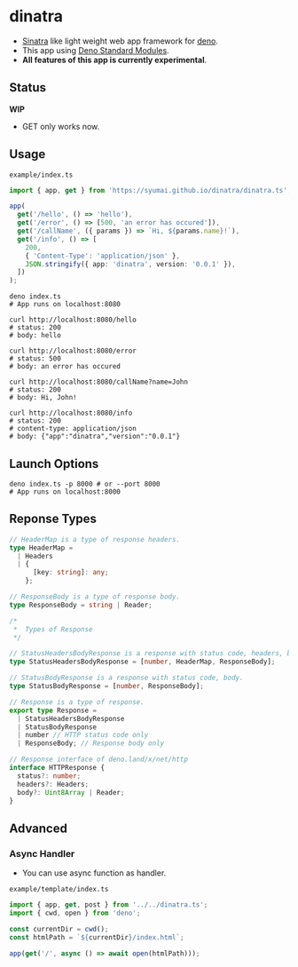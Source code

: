 # dinatra

- [Sinatra](http://sinatrarb.com/) like light weight web app framework for [deno](https://github.com/denoland/deno).
- This app using [Deno Standard Modules](https://github.com/denoland/deno_std).
- **All features of this app is currently experimental**.

## Status

**WIP**

- GET only works now.

## Usage

`example/index.ts`

```ts
import { app, get } from 'https://syumai.github.io/dinatra/dinatra.ts';

app(
  get('/hello', () => 'hello'),
  get('/error', () => [500, 'an error has occured']),
  get('/callName', ({ params }) => `Hi, ${params.name}!`),
  get('/info', () => [
    200,
    { 'Content-Type': 'application/json' },
    JSON.stringify({ app: 'dinatra', version: '0.0.1' }),
  ])
);
```

```console
deno index.ts
# App runs on localhost:8080

curl http://localhost:8080/hello
# status: 200
# body: hello

curl http://localhost:8080/error
# status: 500
# body: an error has occured

curl http://localhost:8080/callName?name=John
# status: 200
# body: Hi, John!

curl http://localhost:8080/info
# status: 200
# content-type: application/json
# body: {"app":"dinatra","version":"0.0.1"}
```

## Launch Options

```console
deno index.ts -p 8000 # or --port 8000
# App runs on localhost:8000
```

## Reponse Types

```ts
// HeaderMap is a type of response headers.
type HeaderMap =
  | Headers
  | {
      [key: string]: any;
    };

// ResponseBody is a type of response body.
type ResponseBody = string | Reader;

/*
 *  Types of Response
 */

// StatusHeadersBodyResponse is a response with status code, headers, body.
type StatusHeadersBodyResponse = [number, HeaderMap, ResponseBody];

// StatusBodyResponse is a response with status code, body.
type StatusBodyResponse = [number, ResponseBody];

// Response is a type of response.
export type Response =
  | StatusHeadersBodyResponse
  | StatusBodyResponse
  | number // HTTP status code only
  | ResponseBody; // Response body only

// Response interface of deno.land/x/net/http
interface HTTPResponse {
  status?: number;
  headers?: Headers;
  body?: Uint8Array | Reader;
}
```

## Advanced

### Async Handler

- You can use async function as handler.

`example/template/index.ts`

```ts
import { app, get, post } from '../../dinatra.ts';
import { cwd, open } from 'deno';

const currentDir = cwd();
const htmlPath = `${currentDir}/index.html`;

app(get('/', async () => await open(htmlPath)));
```
